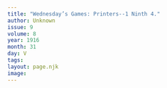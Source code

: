 ```yaml
---
title: "Wednesday’s Games: Printers--1 Ninth 4."
author: Unknown
issue: 9
volume: 8
year: 1916
month: 31
day: V
tags:
layout: page.njk
image:
---
```






